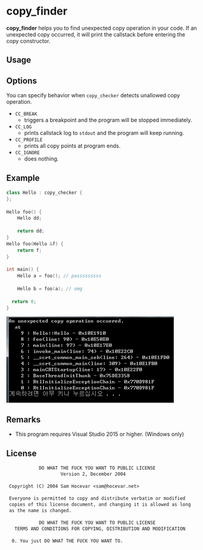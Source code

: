 copy_finder
====

__copy_finder__ helps you to find unexpected copy operation in your code. If an unexpected copy occurred, it will print the callstack before entering the copy constructor.

Usage
----

Options
----
You can specify behavior when `copy_checker` detects unallowed copy operation.
* `CC_BREAK`
  * triggers a breakpoint and the program will be stopped immediately.
* `CC_LOG`
  * prints callstack log to `stdout` and the program will keep running. 
* `CC_PROFILE`
  * prints all copy points at program ends.
* `CC_IGNORE`
  * does nothing.

Example
----
```c++
class Hello : copy_checker {
};

Hello foo() {
	Hello dd;

	return dd;
}
Hello foo(Hello &f) {
	return f;
}

int main() {
	Hello a = foo(); // passsssssss

	Hello b = foo(a); // omg

  return 0;
}
```
![img](img/print_log.png)

Remarks
----
* This program requires Visual Studio 2015 or higher. (Windows only)

License
----
```
            DO WHAT THE FUCK YOU WANT TO PUBLIC LICENSE
                    Version 2, December 2004

 Copyright (C) 2004 Sam Hocevar <sam@hocevar.net>

 Everyone is permitted to copy and distribute verbatim or modified
 copies of this license document, and changing it is allowed as long
 as the name is changed.

            DO WHAT THE FUCK YOU WANT TO PUBLIC LICENSE
   TERMS AND CONDITIONS FOR COPYING, DISTRIBUTION AND MODIFICATION

  0. You just DO WHAT THE FUCK YOU WANT TO.
```
